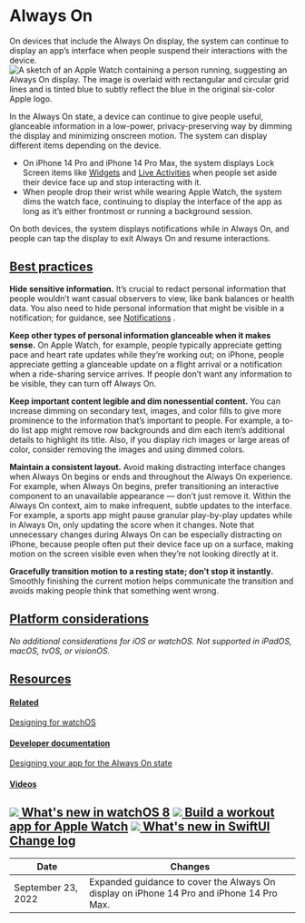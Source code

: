 Always On
=========

On devices that include the Always On display, the system can continue to display an app’s interface when people suspend their interactions with the device.![A sketch of an Apple Watch containing a person running, suggesting an Always On display. The image is overlaid with rectangular and circular grid lines and is tinted blue to subtly reflect the blue in the original six-color Apple logo.](https://docs-assets.developer.apple.com/published/be423808e86d8d3fb39f545bcd0bf7ab/technologies-always-on-intro@2x.png)

In the Always On state, a device can continue to give people useful, glanceable information in a low-power, privacy-preserving way by dimming the display and minimizing onscreen motion. The system can display different items depending on the device.

* On iPhone 14 Pro and iPhone 14 Pro Max, the system displays Lock Screen items like [Widgets](/design/human-interface-guidelines/widgets)
 and [Live Activities](/design/human-interface-guidelines/live-activities)
 when people set aside their device face up and stop interacting with it.
* When people drop their wrist while wearing Apple Watch, the system dims the watch face, continuing to display the interface of the app as long as it’s either frontmost or running a background session.

On both devices, the system displays notifications while in Always On, and people can tap the display to exit Always On and resume interactions.

[Best practices](/design/human-interface-guidelines/always-on#Best-practices)
-----------------------------------------------------------------------------

**Hide sensitive information.** It’s crucial to redact personal information that people wouldn’t want casual observers to view, like bank balances or health data. You also need to hide personal information that might be visible in a notification; for guidance, see [Notifications](/design/human-interface-guidelines/notifications)
.

**Keep other types of personal information glanceable when it makes sense.** On Apple Watch, for example, people typically appreciate getting pace and heart rate updates while they’re working out; on iPhone, people appreciate getting a glanceable update on a flight arrival or a notification when a ride-sharing service arrives. If people don’t want any information to be visible, they can turn off Always On.

**Keep important content legible and dim nonessential content.** You can increase dimming on secondary text, images, and color fills to give more prominence to the information that’s important to people. For example, a to-do list app might remove row backgrounds and dim each item’s additional details to highlight its title. Also, if you display rich images or large areas of color, consider removing the images and using dimmed colors.

**Maintain a consistent layout.** Avoid making distracting interface changes when Always On begins or ends and throughout the Always On experience. For example, when Always On begins, prefer transitioning an interactive component to an unavailable appearance — don’t just remove it. Within the Always On context, aim to make infrequent, subtle updates to the interface. For example, a sports app might pause granular play-by-play updates while in Always On, only updating the score when it changes. Note that unnecessary changes during Always On can be especially distracting on iPhone, because people often put their device face up on a surface, making motion on the screen visible even when they’re not looking directly at it.

**Gracefully transition motion to a resting state; don’t stop it instantly.** Smoothly finishing the current motion helps communicate the transition and avoids making people think that something went wrong.

[Platform considerations](/design/human-interface-guidelines/always-on#Platform-considerations)
-----------------------------------------------------------------------------------------------

*No additional considerations for iOS or watchOS. Not supported in iPadOS, macOS, tvOS, or visionOS.*

[Resources](/design/human-interface-guidelines/always-on#Resources)
-------------------------------------------------------------------

#### [Related](/design/human-interface-guidelines/always-on#Related)

[Designing for watchOS](/design/human-interface-guidelines/designing-for-watchos)


#### [Developer documentation](/design/human-interface-guidelines/always-on#Developer-documentation)

[Designing your app for the Always On state](/documentation/watchOS-Apps/designing-your-app-for-the-always-on-state)


#### [Videos](/design/human-interface-guidelines/always-on#Videos)

[![](https://devimages-cdn.apple.com/wwdc-services/images/119/8D3FA0CE-F9A3-4CD8-82D2-375A2BA54AF1/4843_wide_250x141_1x.jpg) What's new in watchOS 8](https://developer.apple.com/videos/play/wwdc2021/10002) 
[![](https://devimages-cdn.apple.com/wwdc-services/images/119/30D3C2CB-B24D-467A-9B20-A369641E966F/4850_wide_250x141_1x.jpg) Build a workout app for Apple Watch](https://developer.apple.com/videos/play/wwdc2021/10009) 
[![](https://devimages-cdn.apple.com/wwdc-services/images/119/934A2652-91C0-41AD-A35E-BC4E2ABC6F71/4884_wide_250x141_1x.jpg) What's new in SwiftUI](https://developer.apple.com/videos/play/wwdc2021/10018) 
[Change log](/design/human-interface-guidelines/always-on#Change-log)
---------------------------------------------------------------------



| Date | Changes |
| --- | --- |
| September 23, 2022 | Expanded guidance to cover the Always On display on iPhone 14 Pro and iPhone 14 Pro Max. |

